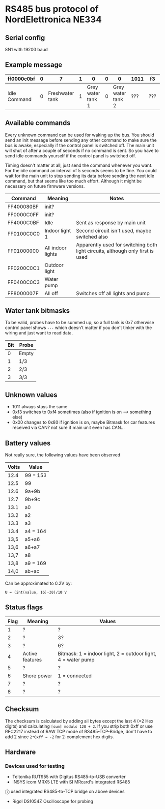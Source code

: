 # RS485 bus protocol of NordElettronica NE334

## Serial config
8N1 with 19200 baud

## Example message

| ff0000c0bf |0|7|1|0|0|0|1011|f3|00|a4|ac|ff|00010000|7b |
|------------|---|---|---|---|---|---|---|---|---|---|---|---|---|---|
| Idle Command |0|Freshwater tank |1|Grey water tank 1 |0|Grey water tank 2 | ??? | ??? | Ignition? | Car battery | Auxillary battery | ??? | status flags | checksum |

## Available commands

Every unknown command can be used for waking up the bus.
You should send an init message before sending any other command to make sure the bus is awake, especially if the control panel is switched off.
The main unit will shut of after a couple of seconds if no command is sent. So you have to send idle commands yourself if the control panel is switched off.

Timing doesn't matter at all, just send the command whenever you want. For the idle command an interval of 5 seconds seems to be fine. You could wait for the main unit to stop sending its data before sending the next idle command, but that seems like too much effort. Although it might be necessary on future firmware versions.

| Command | Meaning | Notes |
| --- | --- | --- |
| FF400080BF | init? | |
| FF0000C0FF | init? | |
| FF4000C0BF | Idle | Sent as response by main unit |
| FF0100C0C0 | Indoor light 1 | Second circuit isn't used, maybe switched also |
| FF01000000 | All indoor lights | Apparently used for switching both light circuits, although only first is used |
| FF0200C0C1 | Outdoor light | |
| FF0400C0C3 | Water pump | |
| FF8000007F | All off | Switches off all lights and pump |

## Water tank bitmasks
To be valid, probes have to be summed up, so a full tank is 0x7 otherwise control panel shows `---` which doesn't matter if you don't tinker with the wiring and just want to read data.

| Bit | Probe |
| --- | --- |
| 0 | Empty |
| 1 | 1/3 |
| 2 | 2/3 |
| 3 | 3/3 |

## Unknown values
- 1011 always stays the same
- 0xf3 switches to 0xf4 sometimes (also if ignition is on --> something else)
- 0x00 changes to 0x80 if ignition is on, maybe Bitmask for car features received via CAN? not sure if main unit even has CAN...

## Battery values
Not really sure, the following values have been observed

| Volts | Value |
| --- | --- |
| 12.4 | 99 = 153 |
| 12.5 | 99 |
| 12.6 | 9a+9b |
| 12.7 | 9b+9c |
| 13.1 | a0 |
| 13.2 | a2 |
| 13.3 | a3 |
| 13.4 | a4 = 164 |
| 13,5 | a5+a6 |
| 13,6 | a6+a7 |
| 13,7 | a8 |
| 13,8 | a9 = 169 |
| 14,0 | ab+ac |

Can be approximated to 0.2V by:

`U = (int(value, 16)-30)/10 V`

## Status flags

| Flag | Meaning | Values | 
| --- | --- | --- |
| 1 | ? | ? |
| 2 | ? | 3? |
| 3 | ? | 6? |
| 4 | Active features | Bitmask: 1 = indoor light, 2 = outdoor light, 4 = water pump |
| 5 | ? | ? |
| 6 | Shore power | 1 = connected |
| 7 | ? | ? |
| 8 | ? | ? |

## Checksum

The checksum is calculated by adding all bytes except the last 4 (=2 Hex digits) and calculating `[sum] modulo 128 + 2`.
If you strip both 0xff or use RFC2217 instead of RAW TCP mode of RS485-TCP-Bridge, don't have to add 2 since `2*0xff = -2` for 2-complement hex digits.

## Hardware

### Devices used for testing
- Teltonika RUT955 with Digitus RS485-to-USB converter
- INSYS icom MRX5 LTE with SI MRcard's integrated RS485 

&#9432; used integrated RS485-to-TCP bridge on above devices

- Rigol DS1054Z Oscilloscope for probing
